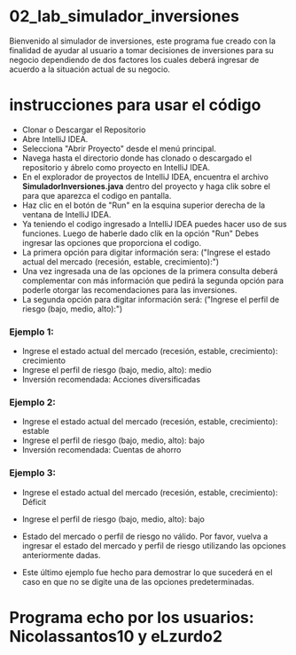# 02_lab_simulador_inversiones

Bienvenido al simulador de inversiones, este programa fue creado con la finalidad de ayudar al usuario a tomar decisiones de inversiones
para su negocio dependiendo de dos factores los cuales deberá ingresar de acuerdo a la situación actual de su negocio.

# instrucciones para usar el código

- Clonar o Descargar el Repositorio
- Abre IntelliJ IDEA.
- Selecciona "Abrir Proyecto" desde el menú principal.
- Navega hasta el directorio donde has clonado o descargado el repositorio y ábrelo como proyecto en IntelliJ IDEA.
- En el explorador de proyectos de IntelliJ IDEA, encuentra el archivo **SimuladorInversiones.java** dentro del proyecto y haga clik sobre el para que aparezca el codigo en pantalla.
- Haz clic en el botón de "Run" en la esquina superior derecha de la ventana de IntelliJ IDEA.
- Ya teniendo el codigo ingresado a IntelliJ IDEA puedes hacer uso de sus funciones. Luego de haberle dado clik en la opción "Run"
Debes ingresar las opciones que proporciona el codigo.
- La primera opción para digitar información sera: ("Ingrese el estado actual del mercado (recesión, estable, crecimiento):")
- Una vez ingresada una de las opciones de la primera consulta deberá complementar con más información que pedirá la segunda opción para poderle otorgar las recomendaciones para las inversiones.
- La segunda opción para digitar información será: ("Ingrese el perfil de riesgo (bajo, medio, alto):")

### Ejemplo 1:
- Ingrese el estado actual del mercado (recesión, estable, crecimiento): crecimiento
- Ingrese el perfil de riesgo (bajo, medio, alto): medio
- Inversión recomendada: Acciones diversificadas

### Ejemplo 2:
- Ingrese el estado actual del mercado (recesión, estable, crecimiento): estable
- Ingrese el perfil de riesgo (bajo, medio, alto): bajo
- Inversión recomendada: Cuentas de ahorro


### Ejemplo 3:
- Ingrese el estado actual del mercado (recesión, estable, crecimiento):  Déficit
- Ingrese el perfil de riesgo (bajo, medio, alto): bajo
- Estado del mercado o perfil de riesgo no válido. Por favor, vuelva a ingresar el estado del mercado y perfil de riesgo utilizando las opciones anteriormente dadas.

- Este último ejemplo fue hecho para demostrar lo que sucederá en el caso en que no se digite una de las opciones predeterminadas.


# Programa echo por los usuarios: Nicolassantos10 y eLzurdo2
